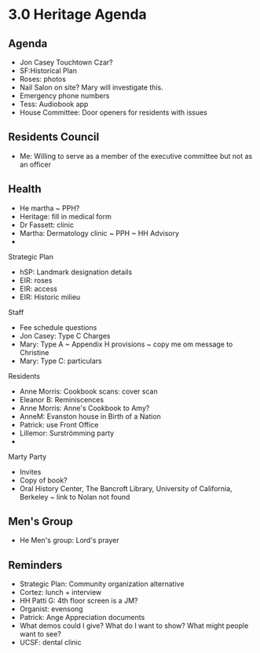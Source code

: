 # 3.0 Heritage Agenda

## Agenda

* Jon Casey Touchtown Czar?
* SF:Historical Plan
* Roses: photos
* Nail Salon on site? Mary will investigate this.
* Emergency phone numbers
* Tess: Audiobook app
* House Committee: Door openers for residents with issues

## Residents Council

* Me: Willing to serve as a member of the executive committee but not as an officer

## Health

* He martha ~ PPH?
* Heritage: fill in medical form
* Dr Fassett: clinic
* Martha: Dermatology clinic ~ PPH ~ HH Advisory
* 

Strategic Plan

* hSP: Landmark designation details
* EIR: roses
* EIR: access
* EIR: Historic milieu

Staff

* Fee schedule questions
* Jon Casey: Type C Charges
* Mary: Type A ~ Appendix H provisions ~ copy me om message to Christine
* Mary: Type C: particulars

Residents

* Anne Morris: Cookbook scans: cover scan
* Eleanor B: Reminiscences
* Anne Morris: Anne's Cookbook to Amy?
* AnneM: Evanston house in Birth of a Nation
* Patrick: use Front Office
* Lillemor: Surströmming party
* 

Marty Party

* Invites
* Copy of book?
* Oral History Center, The Bancroft Library, University of California, Berkeley ~ link to Nolan not found

## Men's Group

* He Men's group: Lord's prayer

## Reminders

* Strategic Plan: Community organization alternative
* Cortez: lunch + interview
* HH Patti G: 4th floor screen is a JM?
* Organist: evensong
* Patrick: Ange Appreciation documents
* What demos could I give? What do I want to show? What might people want to see?
* UCSF: dental clinic